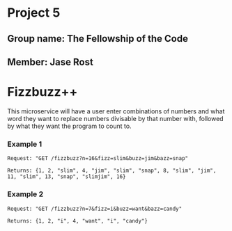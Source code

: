# Project 5
## Group name: The Fellowship of the Code
## Member: Jase Rost

# Fizzbuzz++

This microservice will have a user enter combinations of numbers and what word they want to replace numbers divisable by that
number with, followed by what they want the program to count to.

### Example 1

	Request: "GET /fizzbuzz?n=16&fizz=slim&buzz=jim&bazz=snap"
	
	Returns: {1, 2, "slim", 4, "jim", "slim", "snap", 8, "slim", "jim", 11, "slim", 13, "snap", "slimjim", 16}
	
### Example 2

	Request: "GET /fizzbuzz?n=7&fizz=i&buzz=want&bazz=candy"
	
	Returns: {1, 2, "i", 4, "want", "i", "candy"}
	
###
